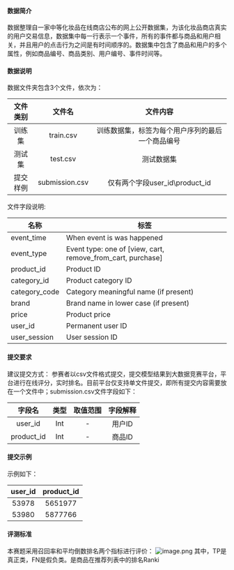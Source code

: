 #### 数据简介

数据整理自一家中等化妆品在线商店公布的网上公开数据集，为该化妆品商店真实的用户交易信息，数据集中每一行表示一个事件，所有的事件都与商品和用户相关，并且用户的点击行为之间是有时间顺序的。数据集中包含了商品和用户的多个属性，例如商品编号、商品类别、用户编号、事件时间等。

#### 数据说明

数据文件夹包含3个文件，依次为：

| 文件类别 |     文件名     |                     文件内容                     |
| :------: | :------------: | :----------------------------------------------: |
|  训练集  |   train.csv    | 训练数据集，标签为每个用户序列的最后一个商品编号 |
|  测试集  |    test.csv    |                    测试数据集                    |
| 提交样例 | submission.csv |          仅有两个字段user_id\product_id          |

文件字段说明:

| 名称          | 标签                                                        |
| ------------- | ----------------------------------------------------------- |
| event_time    | When event is was happened                                  |
| event_type    | Event type: one of [view, cart, remove_from_cart, purchase] |
| product_id    | Product ID                                                  |
| category_id   | Product category ID                                         |
| category_code | Category meaningful name (if present)                       |
| brand         | Brand name in lower case (if present)                       |
| price         | Product price                                               |
| user_id       | Permanent user ID                                           |
| user_session  | User session ID                                             |

#### 提交要求

建议提交方式：
参赛者以csv文件格式提交，提交模型结果到大数据竞赛平台，平台进行在线评分，实时排名。目前平台仅支持单文件提交，即所有提交内容需要放在一个文件中；submission.csv文件字段如下：

|   字段名   | 类型 | 取值范围 | 字段解释 |
| :--------: | :--: | :------: | :------: |
|  user_id   | Int  |    -     |  用户ID  |
| product_id | Int  |    -     |  商品ID  |

#### 提交示例

示例如下：

| user_id | product_id |
| :-----: | :--------: |
|  53978  |  5651977   |
|  53980  |  5877766   |

#### 评测标准

本赛题采用召回率和平均倒数排名两个指标进行评价：
![image.png](https://s3.cn-north-1.amazonaws.com.cn/files.datafountain.cn/uploads/admin/editor/2020-11-03/image-607009.png)
其中，TP是真正类，FN是假负类。是商品在推荐列表中的排名Ranki